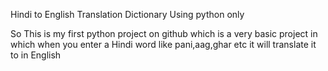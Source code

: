 
Hindi to English Translation Dictionary Using python only

So This is my first python project on github which is a very basic project in which when you enter a Hindi word like pani,aag,ghar etc it will translate it to in English
